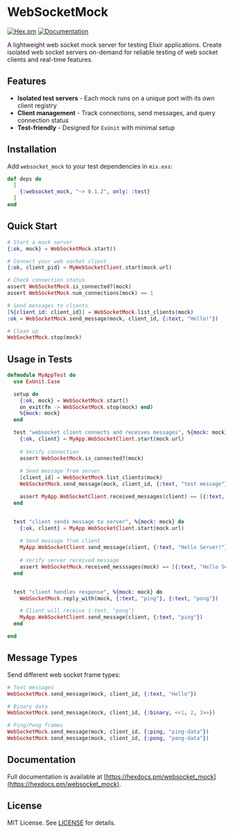# WebSocketMock

[![Hex.pm](https://img.shields.io/hexpm/v/websocket_mock.svg)](https://hex.pm/packages/websocket_mock)
[![Documentation](https://img.shields.io/badge/docs-hexdocs-blue.svg)](https://hexdocs.pm/websocket_mock)

A lightweight web socket mock server for testing Elixir applications. Create isolated web socket servers on-demand for reliable testing of web socket clients and real-time features.

## Features

- **Isolated test servers** - Each mock runs on a unique port with its own client registry
- **Client management** - Track connections, send messages, and query connection status  
- **Test-friendly** - Designed for `ExUnit` with minimal setup

## Installation

Add `websocket_mock` to your test dependencies in `mix.exs`:

```elixir
def deps do
  [
    {:websocket_mock, "~> 0.1.2", only: :test}
  ]
end
```

## Quick Start

```elixir
# Start a mock server
{:ok, mock} = WebSocketMock.start()

# Connect your web socket client
{:ok, client_pid} = MyWebSocketClient.start(mock.url)

# Check connection status
assert WebSocketMock.is_connected?(mock)
assert WebSocketMock.num_connections(mock) == 1

# Send messages to clients
[%{client_id: client_id}] = WebSocketMock.list_clients(mock)
:ok = WebSocketMock.send_message(mock, client_id, {:text, "Hello!"})

# Clean up
WebSocketMock.stop(mock)
```

## Usage in Tests

```elixir
defmodule MyAppTest do
  use ExUnit.Case

  setup do
    {:ok, mock} = WebSocketMock.start()
    on_exit(fn -> WebSocketMock.stop(mock) end)
    %{mock: mock}
  end

  test "websocket client connects and receives messages", %{mock: mock} do
    {:ok, client} = MyApp.WebSocketClient.start(mock.url)
    
    # Verify connection
    assert WebSocketMock.is_connected?(mock)
    
    # Send message from server
    [client_id] = WebSocketMock.list_clients(mock)
    WebSocketMock.send_message(mock, client_id, {:text, "test message"})

    assert MyApp.WebSocketClient.received_messages(client) == [{:text, "test message"}]
  end


  test "client sends message to server", %{mock: mock} do
    {:ok, client} = MyApp.WebSocketClient.start(mock.url)
    
    # Send message from client
    MyApp.WebSocketClient.send_message(client, {:text, "Hello Server!"})
    
    # Verify server received message
    assert WebSocketMock.received_messsages(mock) == [{:text, "Hello Server!"}]
  end


  test "client handles response", %{mock: mock} do 
    WebSocketMock.reply_with(mock, {:text, "ping"}, {:text, "pong"})

    # Client will receive {:text, "pong"}
    MyApp.WebSocketClient.send_message(client, {:text, "ping"})
  end

end
```

## Message Types

Send different web socket frame types:

```elixir
# Text messages
WebSocketMock.send_message(mock, client_id, {:text, "Hello"})

# Binary data
WebSocketMock.send_message(mock, client_id, {:binary, <<1, 2, 3>>})

# Ping/Pong frames
WebSocketMock.send_message(mock, client_id, {:ping, "ping-data"})
WebSocketMock.send_message(mock, client_id, {:pong, "pong-data"})
```


## Documentation

Full documentation is available at [https://hexdocs.pm/websocket_mock](https://hexdocs.pm/websocket_mock).


## License

MIT License. See [LICENSE](LICENSE) for details.
